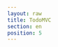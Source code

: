```yaml
---
layout: raw
title: TodoMVC
section: en
position: 5
---
```


<link rel="stylesheet" href="https://rawgit.com/tastejs/todomvc-common/master/base.css" />
<link rel="stylesheet" href="https://rawgit.com/tastejs/todomvc-app-css/master/index.css" />


<div id="application-container"></div>


<script src="demo/todomvc-opt.js"></script>



